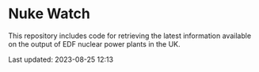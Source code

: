 # Nuke Watch

This repository includes code for retrieving the latest information available on the output of EDF nuclear power plants in the UK.

Last updated: 2023-08-25 12:13